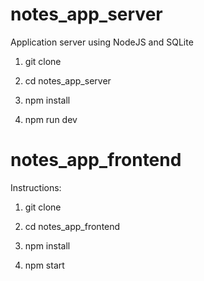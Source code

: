 # notes_app_server
Application server using NodeJS and SQLite

1. git clone

2. cd notes_app_server

3. npm install

4. npm run dev

# notes_app_frontend
Instructions: 

1. git clone

2. cd notes_app_frontend

3. npm install

4. npm start

